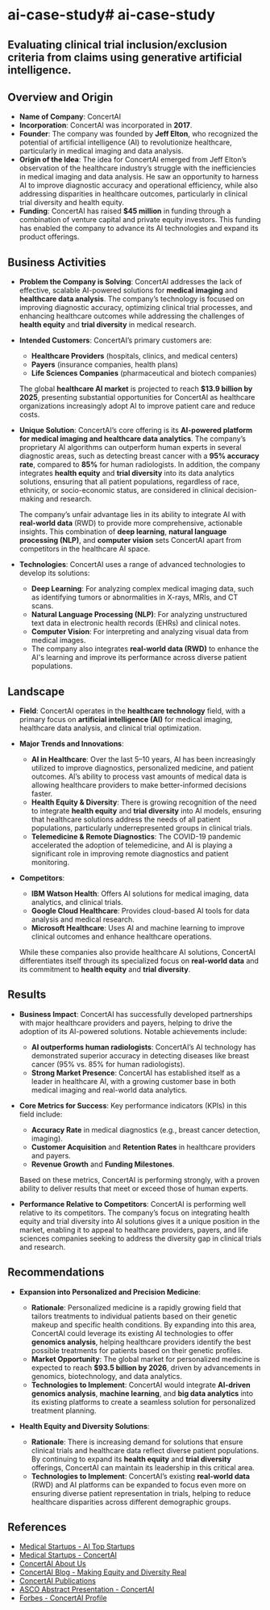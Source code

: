 # ai-case-study# ai-case-study
## Evaluating clinical trial inclusion/exclusion criteria from claims using generative artificial intelligence.

## Overview and Origin

- **Name of Company**: ConcertAI
- **Incorporation**: ConcertAI was incorporated in **2017**.
- **Founder**: The company was founded by **Jeff Elton**, who recognized the potential of artificial intelligence (AI) to revolutionize healthcare, particularly in medical imaging and data analysis.
- **Origin of the Idea**: The idea for ConcertAI emerged from Jeff Elton’s observation of the healthcare industry’s struggle with the inefficiencies in medical imaging and data analysis. He saw an opportunity to harness AI to improve diagnostic accuracy and operational efficiency, while also addressing disparities in healthcare outcomes, particularly in clinical trial diversity and health equity.
- **Funding**: ConcertAI has raised **$45 million** in funding through a combination of venture capital and private equity investors. This funding has enabled the company to advance its AI technologies and expand its product offerings.

## Business Activities

- **Problem the Company is Solving**: ConcertAI addresses the lack of effective, scalable AI-powered solutions for **medical imaging** and **healthcare data analysis**. The company’s technology is focused on improving diagnostic accuracy, optimizing clinical trial processes, and enhancing healthcare outcomes while addressing the challenges of **health equity** and **trial diversity** in medical research.
  
- **Intended Customers**: ConcertAI’s primary customers are:
  - **Healthcare Providers** (hospitals, clinics, and medical centers)
  - **Payers** (insurance companies, health plans)
  - **Life Sciences Companies** (pharmaceutical and biotech companies)
  
  The global **healthcare AI market** is projected to reach **$13.9 billion by 2025**, presenting substantial opportunities for ConcertAI as healthcare organizations increasingly adopt AI to improve patient care and reduce costs.

- **Unique Solution**: ConcertAI’s core offering is its **AI-powered platform for medical imaging and healthcare data analytics**. The company’s proprietary AI algorithms can outperform human experts in several diagnostic areas, such as detecting breast cancer with a **95% accuracy rate**, compared to **85%** for human radiologists. In addition, the company integrates **health equity** and **trial diversity** into its data analytics solutions, ensuring that all patient populations, regardless of race, ethnicity, or socio-economic status, are considered in clinical decision-making and research.

  The company’s unfair advantage lies in its ability to integrate AI with **real-world data** (RWD) to provide more comprehensive, actionable insights. This combination of **deep learning**, **natural language processing (NLP)**, and **computer vision** sets ConcertAI apart from competitors in the healthcare AI space.

- **Technologies**: ConcertAI uses a range of advanced technologies to develop its solutions:
  - **Deep Learning**: For analyzing complex medical imaging data, such as identifying tumors or abnormalities in X-rays, MRIs, and CT scans.
  - **Natural Language Processing (NLP)**: For analyzing unstructured text data in electronic health records (EHRs) and clinical notes.
  - **Computer Vision**: For interpreting and analyzing visual data from medical images.
  - The company also integrates **real-world data (RWD)** to enhance the AI's learning and improve its performance across diverse patient populations.

## Landscape

- **Field**: ConcertAI operates in the **healthcare technology** field, with a primary focus on **artificial intelligence (AI)** for medical imaging, healthcare data analysis, and clinical trial optimization.
  
- **Major Trends and Innovations**:
  - **AI in Healthcare**: Over the last 5–10 years, AI has been increasingly utilized to improve diagnostics, personalized medicine, and patient outcomes. AI’s ability to process vast amounts of medical data is allowing healthcare providers to make better-informed decisions faster.
  - **Health Equity & Diversity**: There is growing recognition of the need to integrate **health equity** and **trial diversity** into AI models, ensuring that healthcare solutions address the needs of all patient populations, particularly underrepresented groups in clinical trials.
  - **Telemedicine & Remote Diagnostics**: The COVID-19 pandemic accelerated the adoption of telemedicine, and AI is playing a significant role in improving remote diagnostics and patient monitoring.
  
- **Competitors**:
  - **IBM Watson Health**: Offers AI solutions for medical imaging, data analytics, and clinical trials.
  - **Google Cloud Healthcare**: Provides cloud-based AI tools for data analysis and medical research.
  - **Microsoft Healthcare**: Uses AI and machine learning to improve clinical outcomes and enhance healthcare operations.

  While these companies also provide healthcare AI solutions, ConcertAI differentiates itself through its specialized focus on **real-world data** and its commitment to **health equity** and **trial diversity**.

## Results

- **Business Impact**: ConcertAI has successfully developed partnerships with major healthcare providers and payers, helping to drive the adoption of its AI-powered solutions. Notable achievements include:
  - **AI outperforms human radiologists**: ConcertAI’s AI technology has demonstrated superior accuracy in detecting diseases like breast cancer (95% vs. 85% for human radiologists).
  - **Strong Market Presence**: ConcertAI has established itself as a leader in healthcare AI, with a growing customer base in both medical imaging and real-world data analytics.
  
- **Core Metrics for Success**: Key performance indicators (KPIs) in this field include:
  - **Accuracy Rate** in medical diagnostics (e.g., breast cancer detection, imaging).
  - **Customer Acquisition** and **Retention Rates** in healthcare providers and payers.
  - **Revenue Growth** and **Funding Milestones**.
  
  Based on these metrics, ConcertAI is performing strongly, with a proven ability to deliver results that meet or exceed those of human experts.

- **Performance Relative to Competitors**: ConcertAI is performing well relative to its competitors. The company’s focus on integrating health equity and trial diversity into AI solutions gives it a unique position in the market, enabling it to appeal to healthcare providers, payers, and life sciences companies seeking to address the diversity gap in clinical trials and research.

## Recommendations

- **Expansion into Personalized and Precision Medicine**:
  - **Rationale**: Personalized medicine is a rapidly growing field that tailors treatments to individual patients based on their genetic makeup and specific health conditions. By expanding into this area, ConcertAI could leverage its existing AI technologies to offer **genomics analysis**, helping healthcare providers identify the best possible treatments for patients based on their genetic profiles.
  - **Market Opportunity**: The global market for personalized medicine is expected to reach **$93.5 billion by 2026**, driven by advancements in genomics, biotechnology, and data analytics.
  - **Technologies to Implement**: ConcertAI would integrate **AI-driven genomics analysis**, **machine learning**, and **big data analytics** into its existing platforms to create a seamless solution for personalized treatment planning.

- **Health Equity and Diversity Solutions**:
  - **Rationale**: There is increasing demand for solutions that ensure clinical trials and healthcare data reflect diverse patient populations. By continuing to expand its **health equity** and **trial diversity** offerings, ConcertAI can maintain its leadership in this critical area.
  - **Technologies to Implement**: ConcertAI’s existing **real-world data** (RWD) and AI platforms can be expanded to focus even more on ensuring diverse patient representation in trials, helping to reduce healthcare disparities across different demographic groups.

## References

- [Medical Startups - AI Top Startups](https://medicalstartups.org/top/ai/)
- [Medical Startups - ConcertAI](https://www.medicalstartups.org/startup/concertohealthai/)
- [ConcertAI About Us](https://www.concertai.com/concertai-about-us/)
- [ConcertAI Blog - Making Equity and Diversity Real](https://www.concertai.com/blog/2023/02/making-equity-and-diversity-real)
- [ConcertAI Publications](https://www.concertai.com/publications)
- [ASCO Abstract Presentation - ConcertAI](https://meetings.asco.org/abstracts-presentations/224889)
- [Forbes - ConcertAI Profile](https://www.forbes.com/companies/concertai/)
